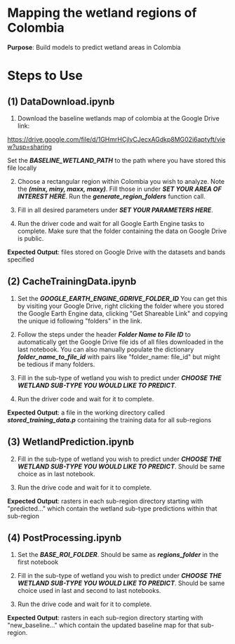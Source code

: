 # Mapping the wetland regions of Colombia

**Purpose**: Build models to predict wetland areas in Colombia

# Steps to Use

## (1) DataDownload.ipynb

1. Download the baseline wetlands map of colombia at the Google Drive link:

https://drive.google.com/file/d/1GHmrHCjlvCJecxAGdkp8MG02i6aptyft/view?usp=sharing

Set the ***BASELINE_WETLAND_PATH*** to the path where you have stored this file locally

2. Choose a rectangular region within Colombia you wish to analyze. Note the ***(minx, miny, maxx, maxy)***. Fill those in under ***SET YOUR AREA OF INTEREST HERE***. Run the ***generate_region_folders*** function call.

3. Fill in all desired parameters under ***SET YOUR PARAMETERS HERE***.

4. Run the driver code and wait for all Google Earth Engine tasks to complete. Make sure that the folder containing the data on Google Drive is public.

**Expected Output**: files stored on Google Drive with the datasets and bands specified

## (2) CacheTrainingData.ipynb

1. Set the ***GOOGLE_EARTH_ENGINE_GDRIVE_FOLDER_ID*** You can get this by visiting your Google Drive, right clicking the folder where you stored the Google Earth Engine data, clicking "Get Shareable Link" and copying the unique id following "folders" in the link.

2. Follow the steps under the header ***Folder Name to File ID*** to automatically get the Google Drive file ids of all files downloaded in the last notebook. You can also manually populate the dictionary ***folder_name_to_file_id*** with pairs like "folder_name: file_id" but might be tedious if many folders.

3. Fill in the sub-type of wetland you wish to predict under ***CHOOSE THE WETLAND SUB-TYPE YOU WOULD LIKE TO PREDICT***.

4. Run the driver code and wait for it to complete.

**Expected Output**: a file in the working directory called ***stored_training_data.p*** containing the training data for all sub-regions

## (3) WetlandPrediction.ipynb

2. Fill in the sub-type of wetland you wish to predict under ***CHOOSE THE WETLAND SUB-TYPE YOU WOULD LIKE TO PREDICT***. Should be same choice as in last notebook.

3. Run the drive code and wait for it to complete.

**Expected Output**: rasters in each sub-region directory starting with "predicted..." which contain the wetland sub-type predictions within that sub-region

## (4) PostProcessing.ipynb

1. Set the ***BASE_ROI_FOLDER***. Should be same as ***regions_folder*** in the first notebook

2. Fill in the sub-type of wetland you wish to predict under ***CHOOSE THE WETLAND SUB-TYPE YOU WOULD LIKE TO PREDICT***. Should be same choice used in last and second to last notebooks. 

3. Run the drive code and wait for it to complete.

**Expected Output**: rasters in each sub-region directory starting with "new_baseline..." which contain the updated baseline map for that sub-region.


